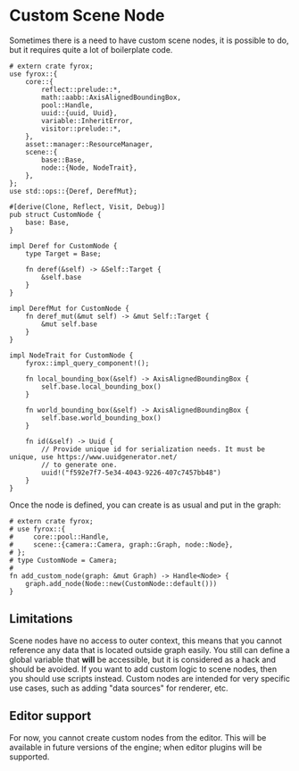 # Custom Scene Node

Sometimes there is a need to have custom scene nodes, it is possible to do, but it requires quite a lot of boilerplate
code.

```rust,no_run
# extern crate fyrox;
use fyrox::{
    core::{
        reflect::prelude::*,
        math::aabb::AxisAlignedBoundingBox,
        pool::Handle,
        uuid::{uuid, Uuid},
        variable::InheritError,
        visitor::prelude::*,
    },
    asset::manager::ResourceManager,
    scene::{
        base::Base,
        node::{Node, NodeTrait},
    },
};
use std::ops::{Deref, DerefMut};

#[derive(Clone, Reflect, Visit, Debug)]
pub struct CustomNode {
    base: Base,
}

impl Deref for CustomNode {
    type Target = Base;

    fn deref(&self) -> &Self::Target {
        &self.base
    }
}

impl DerefMut for CustomNode {
    fn deref_mut(&mut self) -> &mut Self::Target {
        &mut self.base
    }
}

impl NodeTrait for CustomNode {
    fyrox::impl_query_component!();

    fn local_bounding_box(&self) -> AxisAlignedBoundingBox {
        self.base.local_bounding_box()
    }

    fn world_bounding_box(&self) -> AxisAlignedBoundingBox {
        self.base.world_bounding_box()
    }

    fn id(&self) -> Uuid {
        // Provide unique id for serialization needs. It must be unique, use https://www.uuidgenerator.net/
        // to generate one.
        uuid!("f592e7f7-5e34-4043-9226-407c7457bb48")
    }
}
```

Once the node is defined, you can create is as usual and put in the graph:

```rust,no_run
# extern crate fyrox;
# use fyrox::{
#     core::pool::Handle,
#     scene::{camera::Camera, graph::Graph, node::Node},
# };
# type CustomNode = Camera;
# 
fn add_custom_node(graph: &mut Graph) -> Handle<Node> {
    graph.add_node(Node::new(CustomNode::default()))
}
```

## Limitations

Scene nodes have no access to outer context, this means that you cannot reference any data that is located outside 
graph easily. You still can define a global variable that **will** be accessible, but it is considered as a hack and
should be avoided. If you want to add custom logic to scene nodes, then you should use scripts instead. Custom nodes
are intended for very specific use cases, such as adding "data sources" for renderer, etc.

## Editor support

For now, you cannot create custom nodes from the editor. This will be available in future versions of the engine; when 
editor plugins will be supported.